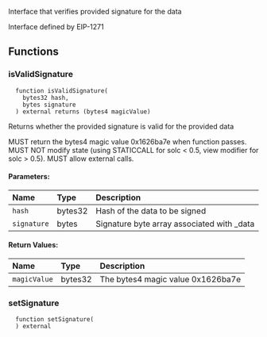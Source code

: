 Interface that verifies provided signature for the data

Interface defined by EIP-1271

## Functions
### isValidSignature
```solidity
  function isValidSignature(
    bytes32 hash,
    bytes signature
  ) external returns (bytes4 magicValue)
```
Returns whether the provided signature is valid for the provided data

MUST return the bytes4 magic value 0x1626ba7e when function passes.
MUST NOT modify state (using STATICCALL for solc < 0.5, view modifier for solc > 0.5).
MUST allow external calls.

#### Parameters:
| Name | Type | Description                                                          |
| :--- | :--- | :------------------------------------------------------------------- |
|`hash` | bytes32 | Hash of the data to be signed
|`signature` | bytes | Signature byte array associated with _data

#### Return Values:
| Name                           | Type          | Description                                                                  |
| :----------------------------- | :------------ | :--------------------------------------------------------------------------- |
|`magicValue`| bytes32 | The bytes4 magic value 0x1626ba7e
### setSignature
```solidity
  function setSignature(
  ) external
```





